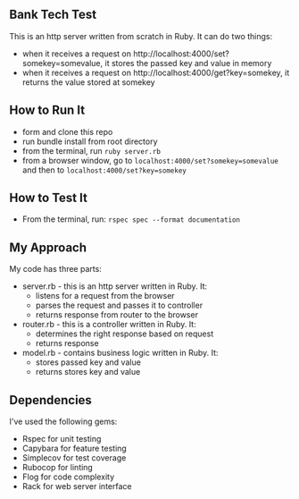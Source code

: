 ## Bank Tech Test

This is an http server written from scratch in Ruby. It can do two things:
- when it receives a request on http://localhost:4000/set?somekey=somevalue,
  it stores the passed key and value in memory
- when it receives a request on http://localhost:4000/get?key=somekey,
  it returns the value stored at somekey

## How to Run It

- form and clone this repo
- run bundle install from root directory
- from the terminal, run ```ruby server.rb```
- from a browser window, go to ```localhost:4000/set?somekey=somevalue``` and
  then to ```localhost:4000/set?key=somekey```

## How to Test It

- From the terminal, run: ```rspec spec --format documentation```

## My Approach

My code has three parts:
- server.rb - this is an http server written in Ruby. It:
  - listens for a request from the browser
  - parses the request and passes it to controller
  - returns response from router to the browser
- router.rb - this is a controller written in Ruby. It:
  - determines the right response based on request
  - returns response
- model.rb - contains business logic written in Ruby. It:
  - stores passed key and value
  - returns stores key and value

## Dependencies

I've used the following gems:
- Rspec for unit testing
- Capybara for feature testing
- Simplecov for test coverage
- Rubocop for linting
- Flog for code complexity
- Rack for web server interface
